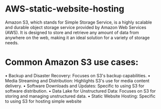 # AWS-static-website-hosting
Amazon S3, which stands for Simple Storage Service, is a highly scalable and durable object storage service provided by Amazon Web Services (AWS). It is designed to store and retrieve any amount of data from anywhere on the web, making it an ideal solution for a variety of storage needs.


# Common Amazon S3 use cases:
•	Backup and Disaster Recovery: Focuses on S3's backup capabilities.
•	Media Streaming and Distribution: Highlights S3's use for media content delivery.
•	Software Downloads and Updates: Specific to using S3 for software distribution.
•	Data Lake for Unstructured Data: Focuses on S3 for storing and managing unstructured data.
•	Static Website Hosting: Specific to using S3 for hosting simple website
